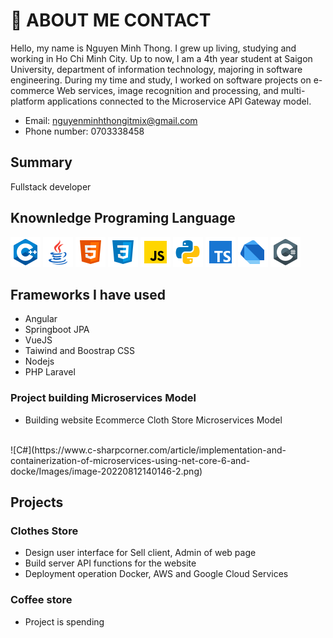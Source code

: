 # 🌟 ABOUT ME CONTACT
Hello, my name is Nguyen Minh Thong. I grew up living, studying and working in Ho Chi Minh City. Up to now, I am a 4th year student at Saigon University, department of information technology, majoring in software engineering. During my time and study, I worked on software projects on e-commerce Web services, image recognition and processing, and multi-platform applications connected to the Microservice API Gateway model.

- Email: nguyenminhthongitmix@gmail.com
- Phone number: 0703338458
 
## Summary
Fullstack developer

## Knownledge Programing Language
![C++](assets/c.png)
![Java](assets/java.png)
![HTML](assets/html.png)
![CSS](assets/css.png)
![JavaScript](assets/js.png)
![Python](assets/python.png)
![TypeScript](assets/ts.png)
![Dart](assets/dart.png)
![C#](assets/csharp.png)

## Frameworks I have used
 - Angular
 - Springboot JPA
 - VueJS
 - Taiwind and Boostrap CSS
 - Nodejs
 - PHP Laravel
   
### Project building Microservices Model
- Building website Ecommerce Cloth Store Microservices Model
 </br>
 ![C#](https://www.c-sharpcorner.com/article/implementation-and-containerization-of-microservices-using-net-core-6-and-docke/Images/image-20220812140146-2.png)

## Projects
### Clothes Store 
- Design user interface for Sell client, Admin of web page
- Build server API functions for the website
- Deployment operation Docker, AWS and Google Cloud Services
### Coffee store
- Project is spending

